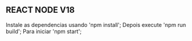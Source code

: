 ## REACT NODE V18

Instale as dependencias usando 'npm install';
Depois execute 'npm run build';
Para iniciar 'npm start';
